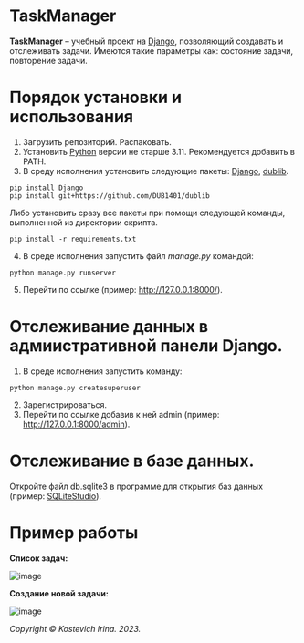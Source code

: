 # TaskManager
**TaskManager** – учебный проект на [Django](https://www.djangoproject.com/), позволяющий создавать и отслеживать задачи.
Имеются такие параметры как: состояние задачи, повторение задачи.

# Порядок установки и использования
1. Загрузить репозиторий. Распаковать. 
2. Установить [Python](https://www.python.org/downloads/) версии не старше 3.11. Рекомендуется добавить в PATH.
3. В среду исполнения установить следующие пакеты: [Django](https://github.com/django/django?ysclid=lph3fmn0za256973455), [dublib](https://github.com/DUB1401/dublib).
```
pip install Django
pip install git+https://github.com/DUB1401/dublib
```
Либо установить сразу все пакеты при помощи следующей команды, выполненной из директории скрипта.
```
pip install -r requirements.txt
```
4. В среде исполнения запустить файл _manage.py_ командой:
```
python manage.py runserver
```
5. Перейти по ссылке (пример: http://127.0.0.1:8000/).

# Отслеживание данных в адмиистративной панели Django.
1. В среде исполнения запустить команду:
```
python manage.py createsuperuser
```
2. Зарегистрироваться.
3. Перейти по ссылке добавив к ней admin (пример: http://127.0.0.1:8000/admin).

# Отслеживание в базе данных.
Откройте файл db.sqlite3 в программе для открытия баз данных (пример: [SQLiteStudio](https://sqlitestudio.pl/)).

# Пример работы
**Список задач:**

![image](https://github.com/kostevich/TaskManager/assets/109979502/ed7f70d5-d4f7-4708-9cd1-1234ec108a86)

**Создание новой задачи:**

![image](https://github.com/kostevich/TaskManager/assets/109979502/280d9ad7-8ba4-4cd8-970e-eab8b9eeff41)

_Copyright © Kostevich Irina. 2023._
